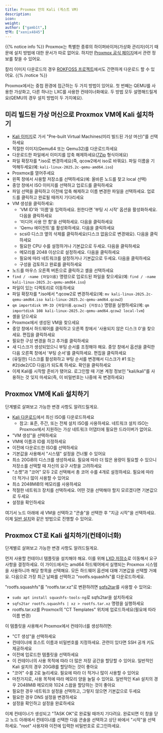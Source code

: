 ```yaml
---
title: Proxmox 안의 Kali (게스트 VM)
description:
icon:
weight:
author: ["gamb1t",]
번역: ["xenix4845"]
---
```


{{% notice info %}}
Proxmox는 특별한 종류의 하이퍼바이저(가상화 관리자)이기 때문에 설치 방법에 대한 문서가 따로 없어요. 하지만 [Proxmox 공식 페이지](https://www.proxmox.com/en/proxmox-ve/get-started)에서 관련 정보를 찾을 수 있어요.

칼리 이미지 다운로드의 경우 [ROKFOSS 프로젝트](https://http.krfoss.org/)에서도 간편하게 다운로드 할 수 있어요. 
{{% /notice %}}

Proxmox에서는 중첩 환경에 접근하는 두 가지 방법이 있어요. 첫 번째는 QEMU를 사용한 가상화고, 다른 하나는 LXC를 사용한 컨테이너화예요. 두 방법 모두 설명해드릴게요(QEMU의 경우 설치 방법이 두 가지예요).

## 미리 빌드된 가상 머신으로 Proxmox VM에 Kali 설치하기

- [Kali 이미지](/get-kali/#kali-installer-images)로 가서 "Pre-built Virtual Machines(미리 빌드된 가상 머신)"를 선택하세요
- 적절한 이미지(Qemu64 또는 Qemu32)를 다운로드하세요
- 다운로드한 파일에서 이미지를 압축 해제하세요([7Zip](https://www.7-zip.org/) 형식이에요)
- 파일 확장자를 *.iso로 변경하세요(즉, qcow2에서 iso로 바꿔요). 파일 이름을 기억해두세요(예: ```kali-linux-2025.2c-qemu-amd64.iso```)
- Proxmox를 열어주세요
- 왼쪽 창에서 사용할 저장소를 선택하세요(예: 올바른 노드를 찾고 local 선택)
- 중앙 창에서 ISO 이미지를 선택하고 업로드를 클릭하세요
- 파일 선택을 클릭하고 이전에 압축 해제하고 이름 변경한 파일을 선택하세요. 업로드를 클릭하고 완료될 때까지 기다리세요
- VM 생성을 클릭하세요:
  - 'VM ID'와 '이름'을 입력하세요. 원한다면 '부팅 시 시작' 옵션을 활성화하세요. 다음을 클릭하세요
  - '미디어 사용 안 함'을 선택하세요. 다음을 클릭하세요
  - 'Qemu 에이전트'를 활성화하세요. 다음을 클릭하세요
  - scsi0 디스크 옆의 삭제를 클릭하세요(디스크 없음으로 변경돼요). 다음을 클릭하세요
  - 필요한 CPU 수를 설정하거나 기본값으로 두세요. 다음을 클릭하세요
  - 메모리를 2048 이상으로 설정하세요. 다음을 클릭하세요
  - 필요에 따라 네트워크를 설정하거나 기본값으로 두세요. 다음을 클릭하세요
  - 구성을 검토하고 완료를 클릭하세요
- 노드를 마우스 오른쪽 버튼으로 클릭하고 셸을 선택하세요
- ```find / -name {파일이름}``` 명령으로 업로드된 파일을 찾으세요(예: ```find / -name kali-linux-2025.2c-qemu-amd64.iso```)
- 파일이 있는 디렉토리로 이동하세요
- 파일 확장자를 *.iso에서 *.qcow2로 변경하세요(예: ```mv kali-linux-2025.2c-qemu-amd64.iso kali-linux-2025.2c-qemu-amd64.qcow2```)
- ```qm importdisk VM-ID {파일이름.qcow2} {저장소}``` 명령을 실행하세요(예: ```qm importdisk 108 kali-linux-2025.2c-qemu-amd64.qcow2 local-lvm```)
- 셸을 닫으세요
- Proxmox에서 생성된 VM을 찾으세요
- 중앙 창에서 하드웨어를 클릭하고 오른쪽 창에서 '사용되지 않은 디스크 0'을 찾으세요. 편집을 클릭하세요
- 필요한 구성 변경을 하고 추가를 클릭하세요
- 새 디스크가 생성되었으니 부팅 순서를 조정해야 해요. 중앙 창에서 옵션을 클릭한 다음 오른쪽 창에서 '부팅 순서'를 클릭하세요. 편집을 클릭하세요
- (유일한) 디스크를 활성화하고 부팅 순서를 변경해서 디스크가 #1 또는 #2(ide2/CD 다음)가 되도록 하세요. 확인을 클릭하세요
- 이제 Kali를 시작할 준비가 됐어요. 로그인할 때 기본 계정 정보인 "kali/kali"를 사용하는 것 잊지 마세요(즉, 이 비밀번호는 나중에 꼭 변경하세요)

## Proxmox VM에 Kali 설치하기

단계별로 살펴보고 가능한 변경 사항도 알려드릴게요.

- [Kali 다운로드](/get-kali/#kali-installer-images)에서 최신 ISO를 다운로드하세요
  - 참고: 표준, 주간, 또는 전체 설치 ISO를 사용하세요. 네트워크 설치 ISO는 Proxmox에서 지원하는 가상 네트워크 어댑터에 필요한 드라이버가 없어요.
- "VM 생성"을 선택하세요
- VM에 이름과 ID를 지정하세요
- 이전에 다운로드한 ISO를 선택하세요
- 기본값을 사용해서 "시스템" 설정을 건너뛸 수 있어요
- 최소 20GiB의 디스크를 생성하세요. 필요에 따라 더 많은 용량이 필요할 수 있으니 저장소를 선택할 때 자신의 요구 사항을 고려하세요
- "소켓"과 "코어" 모두 2로 선택해서 총 코어 수를 4개로 설정하세요. 필요에 따라 더 적거나 많이 사용할 수 있어요
- 최소 2048MiB의 메모리를 사용하세요
- 적절한 네트워크 장치를 선택하세요. 어떤 것을 선택해야 할지 모르겠다면 기본값으로 두세요
- 설정을 확인하세요

여기서 노드 아래에 새 VM을 선택하고 "콘솔"을 선택한 후 "지금 시작"을 선택하세요. 이제 [일반 설치](/docs/installation/hard-disk-install/)와 같은 방법으로 진행할 수 있어요.

## Proxmox CT로 Kali 설치하기(컨테이너화)

단계별로 살펴보고 가능한 변경 사항도 알려드릴게요.

먼저 사용할 컨테이너 템플릿을 설치해야 해요. 이를 위해 [LXD 저장소](https://images.lxd.canonical.com/images/kali/current/)로 이동해서 요구 사항을 결정하세요. 이 가이드에서는 amd64 하드웨어에서 실행되는 Proxmox 시스템을 사용하니까 해당 항목을 선택해요. 모든 하드웨어 옵션에 대해 기본값을 선택할 거예요. 다음으로 가장 최근 날짜를 선택하고 "rootfs.squashfs"를 다운로드하세요.

"rootfs.squashfs"를 "rootfs.tar.xz"로 변환하려면 [sqfs2tar](https://manpages.ubuntu.com/manpages/focal/man1/sqfs2tar.1.html)를 사용할 수 있어요:
- `sudo apt install squashfs-tools-ng`로 sqfs2tar을 설치하세요
- `sqfs2tar rootfs.squashfs | xz > rootfs.tar.xz` 명령을 실행하세요
- rootfs.tar.xz를 Proxmox의 "CT Templates" 위치에 업로드하세요(필요에 따라 이름 변경)

이 템플릿을 사용해서 Proxmox에서 컨테이너를 생성하려면:

- "CT 생성"을 선택하세요
- 컨테이너에 호스트 이름과 비밀번호를 지정하세요. 관련이 있다면 SSH 공개 키도 제공하세요
- 이전에 업로드한 템플릿을 선택하세요
- 이 컨테이너의 사용 목적에 따라 더 많은 저장 공간을 할당할 수 있어요. 일반적인 Kali 설치의 경우 20GiB를 할당하는 것이 좋아요
- "코어" 수를 2로 늘리세요. 필요에 따라 더 적거나 많이 사용할 수 있어요
- 마찬가지로, 사용 목적에 따라 메모리 양을 늘릴 수 있어요. 일반적인 Kali 설치의 경우 2048MiB 메모리와 1024 스왑을 할당하는 것이 좋아요
- 필요한 경우 네트워크 설정을 선택하고, 그렇지 않으면 기본값으로 두세요
- 필요한 경우 DNS 설정을 변경하세요
- 설정을 확인하고 설정을 완료하세요

이제 컨테이너가 생성되고 "TASK OK"로 완료될 때까지 기다려요. 완료되면 이 창을 닫고 노드 아래에서 컨테이너를 선택한 다음 콘솔을 선택하고 상단 바에서 "시작"을 선택하세요. "root" 사용자와 이전에 입력한 비밀번호로 로그인하세요.
